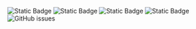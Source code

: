 ![Static Badge](https://img.shields.io/badge/blacklists-61-000000) ![Static Badge](https://img.shields.io/badge/blacklisted-2988682-cc0000) ![Static Badge](https://img.shields.io/badge/whitelisted-2254-00CC00) ![Static Badge](https://img.shields.io/badge/streaming_blacklist-28107-000000) ![GitHub issues](https://img.shields.io/github/issues/fabriziosalmi/blacklists)
